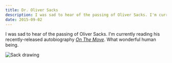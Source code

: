```yaml
---
title: Dr. Oliver Sacks
description: I was sad to hear of the passing of Oliver Sacks. I'm currently reading his recently-released autobiography. What wonderful human being.
date: 2015-09-02
---
```

I was sad to hear of the passing of Oliver Sacks. I'm currently reading his recently-released autobiography [_On The Move_](http://www.amazon.com/On-Move-Life-Oliver-Sacks/dp/0385352549). What wonderful human being.

![Sack drawing](https://s3.amazonaws.com/static.levimcg.com/notes/sacks/sacks--small.png)
